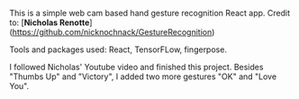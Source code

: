 This is a simple web cam based hand gesture recognition React app. Credit to: [__Nicholas Renotte__] (https://github.com/nicknochnack/GestureRecognition)

Tools and packages used: React, TensorFLow, fingerpose.

I followed Nicholas' Youtube video and finished this project. Besides "Thumbs Up" and "Victory", I added two more gestures "OK" and "Love You".
